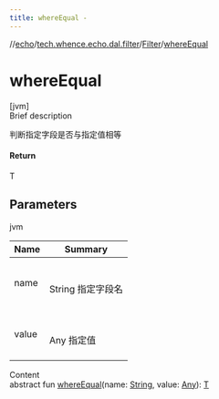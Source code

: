 ```yaml
---
title: whereEqual -
---
```

//[echo](../../index.md)/[tech.whence.echo.dal.filter](../index.md)/[Filter](index.md)/[whereEqual](where-equal.md)



# whereEqual  
[jvm]  
Brief description  


判断指定字段是否与指定值相等



#### Return  


T



## Parameters  
  
jvm  
  
|  Name|  Summary| 
|---|---|
| name| <br><br>String 指定字段名<br><br>
| value| <br><br>Any 指定值<br><br>
  
  
Content  
abstract fun [whereEqual](where-equal.md)(name: [String](https://kotlinlang.org/api/latest/jvm/stdlib/kotlin/-string/index.html), value: [Any](https://kotlinlang.org/api/latest/jvm/stdlib/kotlin/-any/index.html)): [T](index.md)  



